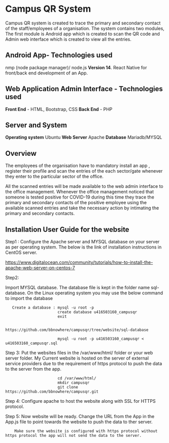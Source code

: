 # Campus QR System
Campus QR system is created to trace the primary and secondary contact of the staff/employees of a organisation. The system contains two modules,  The first module is Android app which is created to scan the QR code and Admin web interface which is created to view all the entries.

## Android App- Technologies used

nmp (node package manager)/ node.js **Version 14**.
React Native for front/back end development of an App.


##  Web Application Admin Interface - Technologies used
**Front End** - HTML, Bootstrap, CSS
**Back End** - PHP

## Server and System

**Operating system** Ubuntu 
**Web Server** Apache 
**Database** Mariadb/MYSQL

## Overview

The employees of the organisation have to mandatory install an app , register their profile and scan the entries of the each sector/gate whenever they enter to the particular sector of the office. 

All the scanned entries will be made available to the web admin interface to the office management. Whenever the office management noticed that someone is tested positive for COVID-19 during this time they trace the primary and secondary contacts of the positive employee using the available scanned entries and take the necessary action by intimating the primary and secondary contacts. 

## Installation User Guide for the website

Step1 : Configure the Apache server and MYSQL database on your server as per operating system. The below is the link of installation instructions in CentOS server.

https://www.digitalocean.com/community/tutorials/how-to-install-the-apache-web-server-on-centos-7

Step2: 

Import MYSQL database. The database file is kept in the folder name sql-database. On the Linux operating system you may use the below command to import the database 

       Create a database : mysql -u root -p 
                           create database u416503160_campusqr
                           exit
                   
                           https://github.com/bbnowhere/campusqr/tree/website/sql-database
                           
                           mysql -u root -p u416503160_campusqr < u416503160_campusqr.sql
                           
Step 3: Put the websites files in the /var/www/html/ folder or your web server folder. My Current website is hosted on the server of external service providers due to the requirement of https protocol to push the data to the server from the app.

                           cd /var/www/html/
                           mkdir campusqr
                           git clone https://github.com/bbnowhere/campusqr.git
        
Step 4: Configure apache to host the website along with SSL for HTTPS protocol. 

Step 5: Now website will be ready. Change the URL from the App in the App.js file to point towards the website to push the data to ther server.

        Make sure the website is configured with https protocol without https protocol the app will not send the data to the server.
        
        
